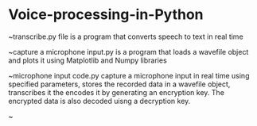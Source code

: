 # Voice-processing-in-Python

~transcribe.py file is a program that converts speech to text in real time

~capture a microphone input.py is a program that loads a wavefile object and plots it using Matplotlib and Numpy libraries

~microphone input code.py capture a microphone input in real time using specified parameters, stores the recorded data in a wavefile object, transcribes it the encodes it by generating an encryption key. The encrypted data is also decoded uisng a decryption key.

~
